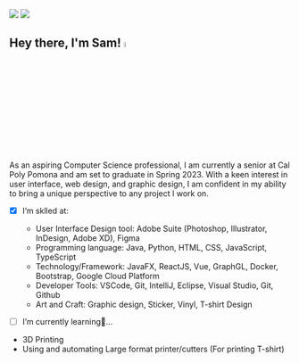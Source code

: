 
<picture>
  <source media="(prefers-color-scheme: dark)" srcset="https://github-readme-stats-git-master-rstaa-rickstaa.vercel.app/api?username=SamuelChih&show_icons=true&theme=onedark&include_all_commits=true&role=OWNER,ORGANIZATION_MEMBER,COLLABORATOR">
  <img src="https://github-readme-stats-git-master-rstaa-rickstaa.vercel.app/api?username=SamuelChih">
</picture>

<picture>
  <source media="(prefers-color-scheme: dark)" srcset="https://github-readme-stats-git-master-rstaa-rickstaa.vercel.app/api/top-langs/?username=SamuelChih&layout=compact&exclude_repo=Hardware-Course&theme=onedark&hide=ASP.NET,MATLAB&role=OWNER,ORGANIZATION_MEMBER&langs_count=5">
  <img src="https://github-readme-stats-git-master-rstaa-rickstaa.vercel.app/api/top-langs/?username=SamuelChih&layout=compact">
</picture>


## Hey there, I'm Sam!  <img height="5%" width="5%" src="https://storage.googleapis.com/downloads.webmproject.org/webp/images/dancing_banana2.lossless.webp"> 
As an aspiring Computer Science professional, I am currently a senior at Cal Poly Pomona and am set to graduate in Spring 2023. With a keen interest in user interface, web design, and graphic design, I am confident in my ability to bring a unique perspective to any project I work on.

- [x]  I’m sklled at: 
   - User Interface Design tool: Adobe Suite (Photoshop, Illustrator, InDesign, Adobe XD), Figma
   - Programming language: Java, Python,  HTML, CSS, JavaScript, TypeScript
   - Technology/Framework: JavaFX, ReactJS, Vue, GraphGL, Docker, Bootstrap, Google Cloud Platform
   - Developer Tools: VSCode, Git, IntelliJ, Eclipse, Visual Studio, Git, Github
   - Art and Craft: Graphic design, Sticker, Vinyl, T-shirt Design

- [ ]   I’m currently learning🌱...
   - 3D Printing
   - Using and automating Large format printer/cutters (For printing T-shirt)

<!---
SamuelChih/SamuelChih is a ✨ special ✨ repository because its `README.md` (this file) appears on your GitHub profile.
You can click the Preview link to take a look at your changes.
--->
